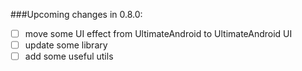 ###Upcoming changes in 0.8.0:
- [ ] move some UI effect from UltimateAndroid to UltimateAndroid UI
- [ ] update some library
- [ ] add some useful utils
